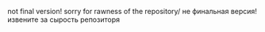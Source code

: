 not final version!
sorry for rawness of the repository/
не финальная версия! 
извените за сырость репозиторя
